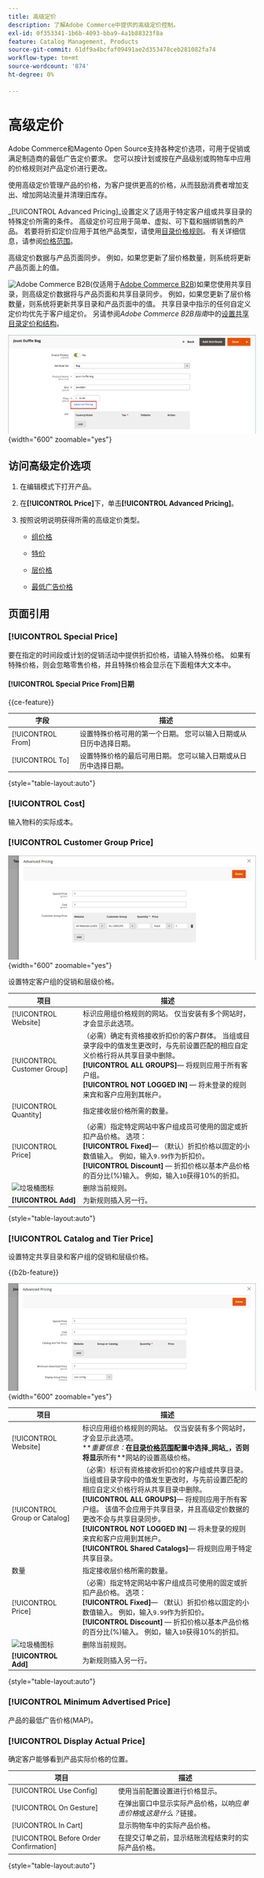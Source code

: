 ```yaml
---
title: 高级定价
description: 了解Adobe Commerce中提供的高级定价控制。
exl-id: 0f353341-1b6b-4093-bba9-4a1b88323f8a
feature: Catalog Management, Products
source-git-commit: 61df9a4bcfaf09491ae2d353478ceb281082fa74
workflow-type: tm+mt
source-wordcount: '874'
ht-degree: 0%

---
```


# 高级定价

Adobe Commerce和Magento Open Source支持各种定价选项，可用于促销或满足制造商的最低广告定价要求。 您可以按计划或按在产品级别或购物车中应用的价格规则对产品定价进行更改。

使用高级定价管理产品的价格，为客户提供更高的价格，从而鼓励消费者增加支出、增加网站流量并清理旧库存。

_[!UICONTROL Advanced Pricing]_设置定义了适用于特定客户组或共享目录的特殊定价所需的条件。 高级定价可应用于简单、虚拟、可下载和捆绑销售的产品。 若要将折扣定价应用于其他产品类型，请使用[目录价格规则](../merchandising-promotions/price-rules-catalog.md)。 有关详细信息，请参阅[价格范围](catalog-price-scope.md)。

高级定价数据与产品页面同步。 例如，如果您更新了层价格数量，则系统将更新产品页面上的值。

![Adobe Commerce B2B](../assets/b2b.svg)(仅适用于[Adobe Commerce B2B](./b2b/../introduction.md))如果您使用共享目录，则高级定价数据将与产品页面和共享目录同步。 例如，如果您更新了层价格数量，则系统将更新共享目录和产品页面中的值。 共享目录中指示的任何自定义定价均优先于客户组定价。 另请参阅&#x200B;_Adobe Commerce B2B指南_&#x200B;中的[设置共享目录定价和结构](https://experienceleague.adobe.com/docs/commerce-admin/b2b/shared-catalogs/define/catalog-shared-pricing-structure.html)。

![高级定价](./assets/product-pricing-advanced-link.png){width="600" zoomable="yes"}

## 访问高级定价选项

1. 在编辑模式下打开产品。

1. 在&#x200B;**[!UICONTROL Price]**&#x200B;下，单击&#x200B;**[!UICONTROL Advanced Pricing]**。

1. 按照说明说明获得所需的高级定价类型。

   - [组价格](product-price-group.md)

   - [特价](product-price-special.md)

   - [层价格](product-price-tier.md)

   - [最低广告价格](product-price-minimum-advertised.md)

## 页面引用

### [!UICONTROL Special Price]

要在指定的时间段或计划的促销活动中提供折扣价格，请输入特殊价格。 如果有特殊价格，则会忽略零售价格，并且特殊价格会显示在下面粗体大文本中。

#### [!UICONTROL Special Price From]日期

{{ce-feature}}

| 字段 | 描述 |
| ---- | ----------- |
| [!UICONTROL From] | 设置特殊价格可用的第一个日期。 您可以输入日期或从日历中选择日期。 |
| [!UICONTROL To] | 设置特殊价格的最后可用日期。 您可以输入日期或从日历中选择日期。 |

{style="table-layout:auto"}

### [!UICONTROL Cost]

输入物料的实际成本。

### [!UICONTROL Customer Group Price]

![高级定价](./assets/product-pricing-advanced-group-price.png){width="600" zoomable="yes"}

设置特定客户组的促销和层级价格。

| 项目 | 描述 |
| ---- | ----------- |
| [!UICONTROL Website] | 标识应用组价格规则的网站。 仅当安装有多个网站时，才会显示此选项。 |
| [!UICONTROL Customer Group] | （必需）确定有资格接收折扣价的客户群体。 当组或目录字段中的值发生更改时，与先前设置匹配的相应自定义价格行将从共享目录中删除。 <br/>**[!UICONTROL ALL GROUPS]**— 将规则应用于所有客户组。<br/>**[!UICONTROL NOT LOGGED IN]** — 将未登录的规则来宾和客户应用到其帐户。 |
| [!UICONTROL Quantity] | 指定接收层价格所需的数量。 |
| [!UICONTROL Price] | （必需）指定特定网站中客户组成员可使用的固定或折扣产品价格。 选项： <br/>**[!UICONTROL Fixed]**— （默认）折扣价格以固定的小数值输入。 例如，输入`9.99`作为折扣价。<br/>**[!UICONTROL Discount]** — 折扣价格以基本产品价格的百分比(%)输入。 例如，输入`10`获得10%的折扣。 |
| ![垃圾桶图标](../assets/icon-delete-trashcan-solid.png) | 删除当前规则。 |
| **[!UICONTROL Add]** | 为新规则插入另一行。 |

{style="table-layout:auto"}

### [!UICONTROL Catalog and Tier Price]

设置特定共享目录和客户组的促销和层级价格。

{{b2b-feature}}

![具有共享目录的B2B存储区的高级定价](./assets/product-pricing-advanced.png){width="600" zoomable="yes"}

| 项目 | 描述 |
|----|-----------|
| [!UICONTROL Website] | 标识应用组价格规则的网站。 仅当安装有多个网站时，才会显示此选项。 <br>**_重要信息：_**在[目录价格范围](catalog-price-scope.md)配置中选择_网站&#x200B;_，否则将显示**所有&#x200B;**网站的设置高级价格。 |
| [!UICONTROL Group or Catalog] | （必需）标识有资格接收折扣价的客户组或共享目录。 当组或目录字段中的值发生更改时，与先前设置匹配的相应自定义价格行将从共享目录中删除。 <br/>**[!UICONTROL ALL GROUPS]**— 将规则应用于所有客户组。 该值不会应用于共享目录，并且高级定价数据的更改不会与共享目录同步。<br/>**[!UICONTROL NOT LOGGED IN]** — 将未登录的规则来宾和客户应用到其帐户。<br/>**[!UICONTROL Shared Catalogs]**— 将规则应用于特定共享目录。 |
| 数量 | 指定接收层价格所需的数量。 |
| [!UICONTROL Price] | （必需）指定特定网站中客户组成员可使用的固定或折扣产品价格。 选项： <br/>**[!UICONTROL Fixed]**— （默认）折扣价格以固定的小数值输入。 例如，输入`9.99`作为折扣价。<br/>**[!UICONTROL Discount]** — 折扣价格以基本产品价格的百分比(%)输入。 例如，输入`10`获得10%的折扣。 |
| ![垃圾桶图标](../assets/icon-delete-trashcan-solid.png) | 删除当前规则。 |
| **[!UICONTROL Add]** | 为新规则插入另一行。 |

{style="table-layout:auto"}

### [!UICONTROL Minimum Advertised Price]

产品的最低广告价格(MAP)。

### [!UICONTROL Display Actual Price]

确定客户能够看到产品实际价格的位置。

| 项目 | 描述 |
|----|-----------|
| [!UICONTROL Use Config] | 使用当前配置设置进行价格显示。 |
| [!UICONTROL On Gesture] | 在弹出窗口中显示实际产品价格，以响应&#x200B;_单击价格_&#x200B;或&#x200B;_这是什么？_&#x200B;链接。 |
| [!UICONTROL In Cart] | 显示购物车中的实际产品价格。 |
| [!UICONTROL Before Order Confirmation] | 在提交订单之前，显示结账流程结束时的实际产品价格。 |

{style="table-layout:auto"}
